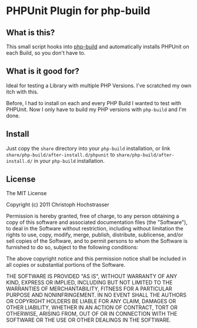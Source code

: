
PHPUnit Plugin for php-build
============================

## What is this?

This small script hooks into [php-build](https://github.com/CHH/php-build) 
and automatically installs PHPUnit on each Build, so you don't have to.

## What is it good for?

Ideal for testing a Library with multiple PHP Versions. I've scratched
my own itch with this. 

Before, I had to install on each and every PHP Build I wanted to test 
with PHPUnit. Now I only have to build my PHP versions with `php-build` 
and I'm done.

## Install

Just copy the `share` directory into your `php-build` installation, or
link `share/php-build/after-install.d/phpunit` to
`share/php-build/after-install.d/` in your `php-build` installation.

## License

The MIT License

Copyright (c) 2011 Christoph Hochstrasser

Permission is hereby granted, free of charge, to any person obtaining a copy
of this software and associated documentation files (the "Software"), to deal
in the Software without restriction, including without limitation the rights
to use, copy, modify, merge, publish, distribute, sublicense, and/or sell
copies of the Software, and to permit persons to whom the Software is
furnished to do so, subject to the following conditions:

The above copyright notice and this permission notice shall be included in
all copies or substantial portions of the Software.

THE SOFTWARE IS PROVIDED "AS IS", WITHOUT WARRANTY OF ANY KIND, EXPRESS OR
IMPLIED, INCLUDING BUT NOT LIMITED TO THE WARRANTIES OF MERCHANTABILITY,
FITNESS FOR A PARTICULAR PURPOSE AND NONINFRINGEMENT. IN NO EVENT SHALL THE
AUTHORS OR COPYRIGHT HOLDERS BE LIABLE FOR ANY CLAIM, DAMAGES OR OTHER
LIABILITY, WHETHER IN AN ACTION OF CONTRACT, TORT OR OTHERWISE, ARISING FROM,
OUT OF OR IN CONNECTION WITH THE SOFTWARE OR THE USE OR OTHER DEALINGS IN
THE SOFTWARE.

